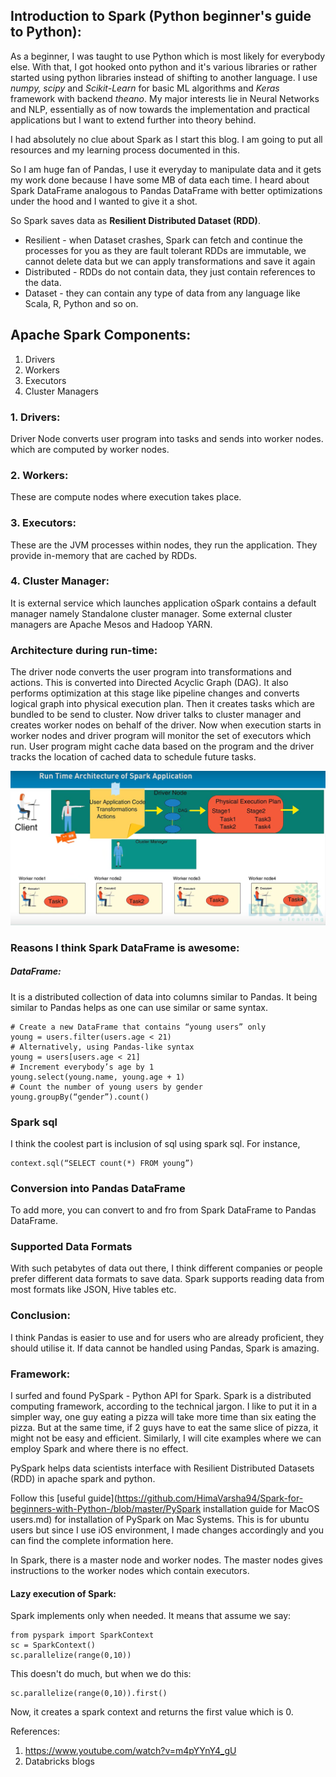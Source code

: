 ## Introduction to Spark (Python beginner's guide to Python):

As a beginner, I was taught to use Python which is most likely for everybody else. With that, I got hooked onto python and it's various libraries or rather started using python libraries instead of shifting to another language. I use *numpy, scipy* and *Scikit-Learn* for basic ML algorithms and *Keras* framework with backend *theano*. My major interests lie in Neural Networks and NLP, essentially as of now towards the implementation and practical applications but I want to extend further into theory behind.

I had absolutely no clue about Spark as I start this blog. I am going to put all resources and my learning process documented in this.

So I am huge fan of Pandas, I use it everyday to manipulate data and it gets my work done because I have some MB of data each time. I heard about Spark DataFrame analogous to Pandas DataFrame with better optimizations under the hood and I wanted to give it a shot.

So Spark saves data as **Resilient Distributed Dataset (RDD)**.

- Resilient - when Dataset crashes, Spark can fetch and continue the processes for you as they are fault tolerant
RDDs are immutable, we cannot delete data but we can apply transformations and save it again
- Distributed - RDDs do not contain data, they just contain references to the data.
- Dataset - they can contain any type of data from any language like Scala, R, Python and so on.

## Apache Spark Components:
1. Drivers
2. Workers
3. Executors
4. Cluster Managers

### 1. Drivers:
Driver Node converts user program into tasks and sends into worker nodes. which are computed by worker nodes.
### 2. Workers:
These are compute nodes where execution takes place.
### 3. Executors:
These are the JVM processes within nodes, they run the application. They provide in-memory that are cached by RDDs.
### 4. Cluster Manager:
It is external service which launches application oSpark contains a default manager namely Standalone cluster manager. Some external cluster managers are Apache Mesos and Hadoop YARN.

### Architecture during run-time:
The driver node converts the user program into transformations and actions. This is converted into Directed Acyclic Graph (DAG). It also performs optimization at this stage like pipeline changes and converts logical graph into physical execution plan. Then it creates tasks which are bundled to be send to cluster. Now driver talks to cluster manager and creates worker nodes on behalf of the driver. Now when execution starts in worker nodes and driver program will monitor the set of executors which run. User program might cache data based on the program and the driver tracks the location of cached data to schedule future tasks.

![Run-time Architecture](https://github.com/HimaVarsha94/Spark-for-beginners-with-Python-/blob/master/run_time_spark.png)
### Reasons I think Spark DataFrame is awesome:
##### DataFrame:
It is a distributed collection of data into columns similar to Pandas. It being similar to Pandas helps as one can use similar or same syntax.
```
# Create a new DataFrame that contains “young users” only
young = users.filter(users.age < 21)
# Alternatively, using Pandas-like syntax
young = users[users.age < 21]
# Increment everybody’s age by 1
young.select(young.name, young.age + 1)
# Count the number of young users by gender
young.groupBy(“gender”).count()
```
### Spark sql
I think the coolest part is inclusion of sql using spark sql. For instance,
```
context.sql(“SELECT count(*) FROM young”)
```
### Conversion into Pandas DataFrame
To add more, you can convert to and fro from Spark DataFrame to Pandas DataFrame.

### Supported Data Formats

With such petabytes of data out there, I think different companies or people prefer different data formats to save data. Spark supports reading data from most formats like JSON, Hive tables etc.

### Conclusion:
I think Pandas is easier to use and for users who are already proficient, they should utilise it. If data cannot be handled using Pandas, Spark is amazing.
### Framework:
I surfed and found PySpark - Python API for Spark. Spark is a distributed computing framework, according to the technical jargon. I like to put it in a simpler way, one guy eating a pizza will take more time than six eating the pizza. But at the same time, if 2 guys have to eat the same slice of pizza, it might not be easy and efficient. Similarly, I will cite examples where we can employ Spark and where there is no effect.

PySpark helps data scientists interface with Resilient Distributed Datasets (RDD) in apache spark and python.

Follow this [useful guide](https://github.com/HimaVarsha94/Spark-for-beginners-with-Python-/blob/master/PySpark installation guide for MacOS users.md) for installation of PySpark on Mac Systems. This is for ubuntu users but since I use iOS environment, I made changes accordingly and you can find the complete information here.

In Spark, there is a master node and worker nodes. The master nodes gives instructions to the worker nodes which contain executors.
#### Lazy execution of Spark:
Spark implements only when needed. It means that assume we say:
```
from pyspark import SparkContext
sc = SparkContext()
sc.parallelize(range(0,10))
```
This doesn't do much, but when we do this:
```
sc.parallelize(range(0,10)).first()
```
Now, it creates a spark context and returns the first value which is 0.

References:
1. https://www.youtube.com/watch?v=m4pYYnY4_gU
2. Databricks blogs
